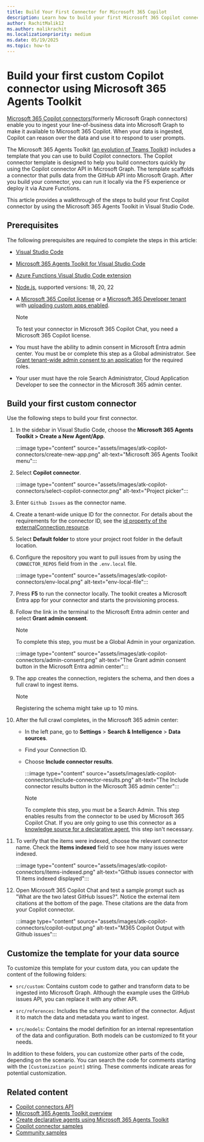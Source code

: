 ```yaml
---
title: Build Your First Connector for Microsoft 365 Copilot
description: Learn how to build your first Microsoft 365 Copilot connector by using the Microsoft 365 Agents Toolkit.
author: RachitMalik12
ms.author: malikrachit
ms.localizationpriority: medium
ms.date: 05/19/2025
ms.topic: how-to
---
```


# Build your first custom Copilot connector using Microsoft 365 Agents Toolkit

[Microsoft 365 Copilot connectors](overview-copilot-connector.md)(formerly Microsoft Graph connectors) enable you to ingest your line-of-business data into Microsoft Graph to make it available to Microsoft 365 Copilot. When your data is ingested, Copilot can reason over the data and use it to respond to user prompts.

The Microsoft 365 Agents Toolkit ([an evolution of Teams Toolkit](https://aka.ms/M365AgentsToolkit)) includes a template that you can use to build Copilot connectors. The Copilot connector template is designed to help you build connectors quickly by using the Copilot connector API in Microsoft Graph. The template scaffolds a connector that pulls data from the GitHub API into Microsoft Graph. After you build your connector, you can run it locally via the F5 experience or deploy it via Azure Functions.

This article provides a walkthrough of the steps to build your first Copilot connector by using the Microsoft 365 Agents Toolkit in Visual Studio Code.

## Prerequisites

The following prerequisites are required to complete the steps in this article:

- [Visual Studio Code](https://code.visualstudio.com/)
- [Microsoft 365 Agents Toolkit for Visual Studio Code](https://marketplace.visualstudio.com/items?itemName=TeamsDevApp.ms-teams-vscode-extension)
- [Azure Functions Visual Studio Code extension](https://marketplace.visualstudio.com/items?itemName=ms-azuretools.vscode-azurefunctions)
- [Node.js](https://nodejs.org/), supported versions: 18, 20, 22
- A [Microsoft 365 Copilot license](https://www.microsoft.com/microsoft-365/copilot/enterprise) or a [Microsoft 365 Developer tenant](https://developer.microsoft.com/microsoft-365/dev-program) with [uploading custom apps enabled](/microsoftteams/platform/m365-apps/prerequisites#prepare-a-developer-tenant-for-testing).

    > [!NOTE]
    > To test your connector in Microsoft 365 Copilot Chat, you need a Microsoft 365 Copilot license.

- You must have the ability to admin consent in Microsoft Entra admin center. You must be or complete this step as a Global administrator. See [Grant tenant-wide admin consent to an application](/entra/identity/enterprise-apps/grant-admin-consent#prerequisites) for the required roles.
- Your user must have the role Search Administrator, Cloud Application Developer to see the connector in the Microsoft 365 admin center.

## Build your first custom connector

Use the following steps to build your first connector.

1. In the sidebar in Visual Studio Code, choose the **Microsoft 365 Agents Toolkit > Create a New Agent/App**.

    :::image type="content" source="assets/images/atk-copilot-connectors/create-new-app.png" alt-text="Microsoft 365 Agents Toolkit menu":::

1. Select **Copilot connector**.

    :::image type="content" source="assets/images/atk-copilot-connectors/select-copilot-connector.png" alt-text="Project picker":::

1. Enter `Github Issues` as the connector name.

1. Create a tenant-wide unique ID for the connector. For details about the requirements for the connector ID, see the [id property of the externalConnection resource](/graph/api/resources/externalconnectors-externalconnection#properties).

1. Select **Default folder** to store your project root folder in the default location.

1. Configure the repository you want to pull issues from by using the `CONNECTOR_REPOS` field from in the `.env.local` file.

    :::image type="content" source="assets/images/atk-copilot-connectors/env-local.png" alt-text="env-local-file":::

1. Press **F5** to run the connector locally. The toolkit creates a Microsoft Entra app for your connector and starts the provisioning process.

1. Follow the link in the terminal to the Microsoft Entra admin center and select **Grant admin consent**.

    > [!NOTE]
    > To complete this step, you must be a Global Admin in your organization.
    >
    > :::image type="content" source="assets/images/atk-copilot-connectors/admin-consent.png" alt-text="The Grant admin consent button in the Microsoft Entra admin center":::

1. The app creates the connection, registers the schema, and then does a full crawl to ingest items.

    > [!NOTE]
    > Registering the schema might take up to 10 mins.

1. After the full crawl completes, in the Microsoft 365 admin center:

    - In the left pane, go to **Settings** > **Search & Intelligence** > **Data sources**.
    - Find your Connection ID.
    - Choose **Include connector results**.

        :::image type="content" source="assets/images/atk-copilot-connectors/include-connector-results.png" alt-text="The Include connector results button in the Microsoft 365 admin center":::

        > [!NOTE]
        > To complete this step, you must be a Search Admin. This step enables results from the connector to be used by Microsoft 365 Copilot Chat. If you are only going to use this connector as a [knowledge source for a declarative agent](knowledge-sources.md#copilot-connectors), this step isn't necessary.

1. To verify that the items were indexed, choose the relevant connector name. Check the **Items indexed** field to see how many issues were indexed.

    :::image type="content" source="assets/images/atk-copilot-connectors/items-indexed.png" alt-text="Github issues connector with 11 items indexed displayed":::

1. Open Microsoft 365 Copilot Chat and test a sample prompt such as "What are the two latest GitHub Issues?". Notice the external item citations at the bottom of the page. These citations are the data from your Copilot connector.

    :::image type="content" source="assets/images/atk-copilot-connectors/copilot-output.png" alt-text="M365 Copilot Output with Github issues":::

## Customize the template for your data source

To customize this template for your custom data, you can update the content of the following folders:

- `src/custom`: Contains custom code to gather and transform data to be ingested into Microsoft Graph. Although the example uses the GitHub issues API, you can replace it with any other API.

- `src/references`: Includes the schema definition of the connector. Adjust it to match the data and metadata you want to ingest.

- `src/models`: Contains the model definition for an internal representation of the data and configuration. Both models can be customized to fit your needs.

In addition to these folders, you can customize other parts of the code, depending on the scenario. You can search the code for comments starting with the `[Customization point]` string. These comments indicate areas for potential customization.

## Related content

- [Copilot connectors API](/graph/connecting-external-content-connectors-api-overview?context=%2Fmicrosoft-365-copilot%2Fextensibility%2Fcontext)
- [Microsoft 365 Agents Toolkit overview](https://aka.ms/M365AgentsToolkit)
- [Create declarative agents using Microsoft 365 Agents Toolkit](build-declarative-agents.yml)
- [Copilot connector samples](samples.md#copilot-connector-samples)
- [Community samples](https://github.com/pnp/graph-connectors-samples)
